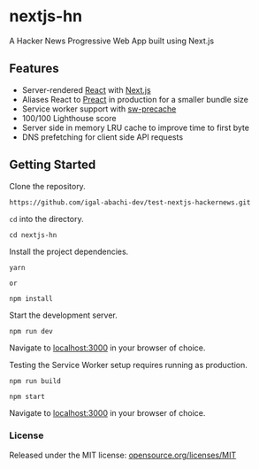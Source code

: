 # nextjs-hn 

A Hacker News Progressive Web App built using Next.js

## Features

* Server-rendered [React](https://facebook.github.io/react/) with [Next.js](https://github.com/zeit/next.js/)
* Aliases React to [Preact](https://preactjs.com/) in production for a smaller bundle size
* Service worker support with [sw-precache](https://github.com/GoogleChrome/sw-precache)
* 100/100 Lighthouse score
* Server side in memory LRU cache to improve time to first byte
* DNS prefetching for client side API requests

## Getting Started

Clone the repository.

```
https://github.com/igal-abachi-dev/test-nextjs-hackernews.git
```

`cd` into the directory.

```
cd nextjs-hn
```

Install the project dependencies.

```
yarn

or

npm install
```

Start the development server.

```
npm run dev
```

Navigate to [localhost:3000](http://localhost:3000) in your browser of choice.

Testing the Service Worker setup requires running as production.

```
npm run build
```

```
npm start
```

Navigate to [localhost:3000](http://localhost:3000) in your browser of choice.

### License

Released under the MIT license: [opensource.org/licenses/MIT](http://opensource.org/licenses/MIT)
